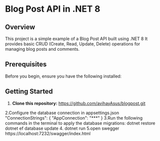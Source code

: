 # Blog Post API in .NET 8

## Overview

This project is a simple example of a Blog Post API built using .NET 8 It provides basic CRUD (Create, Read, Update, Delete) operations for managing blog posts and comments.

## Prerequisites

Before you begin, ensure you have the following installed:

## Getting Started

1. **Clone this repository:**
https://github.com/avihayAsus/blogpost.git

2.Configure the database connection in appsettings.json
"ConnectionStrings": {
    "AppConnection": "***"
}
3.Run the following commands in the terminal to apply the database migrations:
dotnet restore
dotnet ef database update
4. dotnet run
5.open swegger
https://localhost:7232/swagger/index.html



